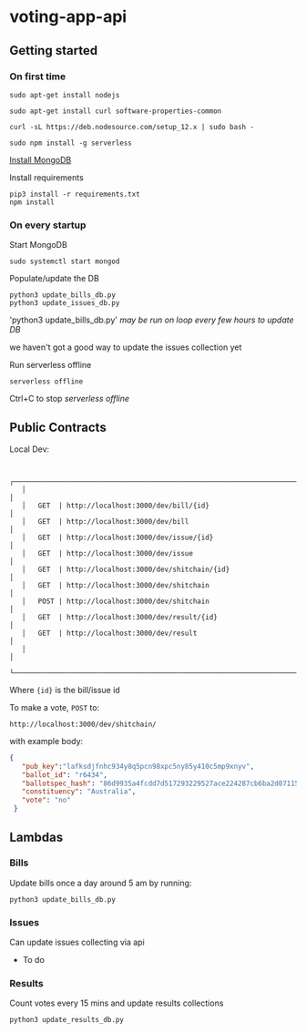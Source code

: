 # voting-app-api

## Getting started

### On first time

```
sudo apt-get install nodejs

sudo apt-get install curl software-properties-common

curl -sL https://deb.nodesource.com/setup_12.x | sudo bash -

sudo npm install -g serverless
```

[Install MongoDB](https://docs.mongodb.com/manual/tutorial/install-mongodb-on-debian/#install-mongodb-community-edition)

Install requirements

```
pip3 install -r requirements.txt
npm install
```

### On every startup

Start MongoDB

```
sudo systemctl start mongod
```

Populate/update the DB

```
python3 update_bills_db.py
python3 update_issues_db.py
```

'python3 update_bills_db.py' _may be run on loop every few hours to update DB_

we haven't got a good way to update the issues collection yet

Run serverless offline

```
serverless offline
```

Ctrl+C to stop _serverless offline_

## Public Contracts

Local Dev:

```

   ┌──────────────────────────────────────────────────────────────────────────────┐
   │                                                                              │
   │   GET  | http://localhost:3000/dev/bill/{id}                                 │
   │   GET  | http://localhost:3000/dev/bill                                      │
   │   GET  | http://localhost:3000/dev/issue/{id}                                │
   │   GET  | http://localhost:3000/dev/issue                                     │
   │   GET  | http://localhost:3000/dev/shitchain/{id}                            │
   │   GET  | http://localhost:3000/dev/shitchain                                 │
   │   POST | http://localhost:3000/dev/shitchain                                 │
   │   GET  | http://localhost:3000/dev/result/{id}                               │
   │   GET  | http://localhost:3000/dev/result                                    │
   │                                                                              │
   └──────────────────────────────────────────────────────────────────────────────┘
```

Where `{id}` is the bill/issue id

To make a vote, `POST` to:

```
http://localhost:3000/dev/shitchain/
```

with example body:

```json
{
   "pub_key":"lafksdjfnhc934y8q5pcn98xpc5ny85y410c5mp9xnyv",
   "ballot_id": "r6434",
   "ballotspec_hash": "86d9935a4fcdd7d517293229527ace224287cb6ba2d07115f4784db16fece5af",
   "constituency": "Australia",
   "vote": "no"
 }
```

## Lambdas

### Bills

Update bills once a day around 5 am by running:

```
python3 update_bills_db.py
```


### Issues

Can update issues collecting via api

- To do

### Results

Count votes every 15 mins and update results collections

```
python3 update_results_db.py
```
